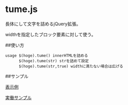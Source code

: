 # tume.js
長体にして文字を詰めるjQuery拡張。

widthを指定したブロック要素に対して使う。

##使い方

    usage $(hoge).tume() innerHTMLを詰める
          $(hoge).tume(str) strを詰めて設定
          $(hoge).tume(str,true) widthに満たない場合は広げる


##サンプル

[表示例](http://wakufactory.jp/html5/kumi/tume/tume.png)

[実働サンプル](http://wakufactory.jp/html5/kumi/tume/tume_sample.html)

